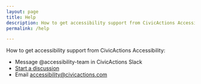 ```yaml
---
layout: page
title: Help
description: How to get accessibility support from CivicActions Accessibility.
permalink: /help

---
```


How to get accessibility support from CivicActions Accessibility:

* Message @accessibility-team in CivicActions Slack
* [Start a discussion](https://github.com/CivicActions/accessibility/discussions)
* Email accessibility@civicactions.com
